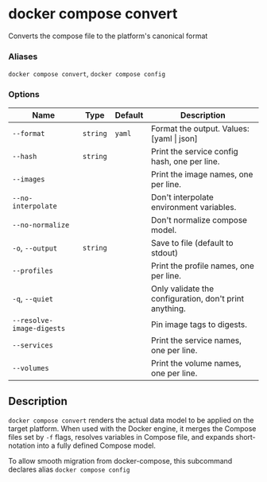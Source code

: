 # docker compose convert

<!---MARKER_GEN_START-->
Converts the compose file to the platform's canonical format

### Aliases

`docker compose convert`, `docker compose config`

### Options

| Name | Type | Default | Description |
| --- | --- | --- | --- |
| `--format` | `string` | `yaml` | Format the output. Values: [yaml \| json] |
| `--hash` | `string` |  | Print the service config hash, one per line. |
| `--images` |  |  | Print the image names, one per line. |
| `--no-interpolate` |  |  | Don't interpolate environment variables. |
| `--no-normalize` |  |  | Don't normalize compose model. |
| `-o`, `--output` | `string` |  | Save to file (default to stdout) |
| `--profiles` |  |  | Print the profile names, one per line. |
| `-q`, `--quiet` |  |  | Only validate the configuration, don't print anything. |
| `--resolve-image-digests` |  |  | Pin image tags to digests. |
| `--services` |  |  | Print the service names, one per line. |
| `--volumes` |  |  | Print the volume names, one per line. |


<!---MARKER_GEN_END-->

## Description

`docker compose convert` renders the actual data model to be applied on the target platform. When used with the Docker engine,
it merges the Compose files set by `-f` flags, resolves variables in Compose file, and expands short-notation into
a fully defined Compose model.

To allow smooth migration from docker-compose, this subcommand declares alias `docker compose config`
